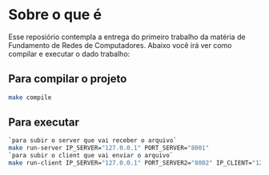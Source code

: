 # Sobre o que é
Esse reposiório contempla a entrega do primeiro trabalho da matéria de Fundamento de Redes de Computadores. Abaixo você irá ver como compilar e executar o dado trabalho:

## Para compilar o projeto

~~~BASH
make compile
~~~

## Para executar

~~~BASH
`para subir o server que vai receber o arquivo`
make run-server IP_SERVER="127.0.0.1" PORT_SERVER="8001"
`para subir o client que vai enviar o arquivo`
make run-client IP_SERVER="127.0.0.1" PORT_SERVER2="8002" IP_CLIENT="127.0.0.1" PORT_CLIENT="8001"
~~~
